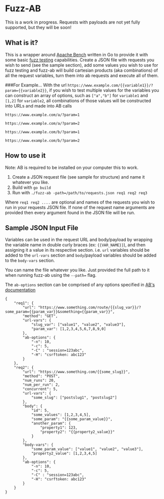# Fuzz-AB

This is a work in progress. Requests with payloads are not yet fully supported, but they will be soon!

## What is it?
This is a wrapper around [Apache Bench](https://httpd.apache.org/docs/2.4/programs/ab.html) written in Go to provide it with some basic [fuzz testing](https://en.wikipedia.org/wiki/Fuzzing) capabilities. Create a JSON file with requests you wish to send (see the sample section), add some values you wish to use for fuzz testing and fuzz-ab will build cartesian products (aka combinations) of all the request variables, turn them into ab requests and execute all of them.

###For Example...
With the url `https://www.example.com/{{variable1}}/?param={{variable2}}`, if you wish to test multiple values for the variables you can construct an array of options, such as `["a","b"]` for `variable1` and `[1,2]` for `variable2`, all combinations of those values will be constructed into URLs and made into AB calls

`https://www.example.com/a/?param=1`

`https://www.example.com/a/?param=2`

`https://www.example.com/b/?param=1`

`https://www.example.com/b/?param=2`


## How to use it

Note: AB is required to be installed on your computer this to work. 

1. Create a JSON request file (see sample for structure) and name it whatever you like.
2. Build with `go build`
3. Run with `./fuzz-ab -path=/path/to/requests.json req1 req2 req3`

Where `req1 req2 ....` are optional and names of the requests you wish to run in your requests JSON file. If none of the request name arguments are provided then every argument found in the JSON file will be run. 

## Sample JSON Input File

Variables can be used in the request URL and body/payload by wrapping the variable name in double curly braces (ex: `{{VAR_NAME}}`), and then assigning it a value in its respective section. i.e. `url` variables should be added to the `url-vars` section and `body`/payload variables should be added to the `body-vars` section.

You can name the file whatever you like. Just provided the full path to it when running fuzz-ab using the `--path=` flag.

The `ab-options` section can be comprised of any options specified in [AB's documentation](https://httpd.apache.org/docs/2.4/programs/ab.html) 

```
{
    "req1": {
        "url": "https://www.something.com/route/{{slug_var}}/?some_param={{param_var}}&something={{param_var}}",
        "method": "GET",
        "url-vars": {
            "slug_var": ["value1", "value2", "value3"],
            "param_var": [1,2,3,4,5,6,7,8,9,0]
        },
        "ab-options": {
            "-n": 10,
            "-c": 5,
            "-C" : "session=123abc",
            "-H": "csrftoken: abc123"
        }
    },
    "req2": {
        "url": "https://www.something.com/{{some_slug}}",
        "method": "POST",
        "num_runs": 20,
        "num_per_run": 2,
        "concurrent": 5,
        "url-vars": {
            "some_slug": ["postslug1", "postslug2"]
        },
        "body": {
            "id": 5,
            "some_values": [1,2,3,4,5],
            "some_param": "{{some_param_value}}",
            "another_param": {
                "property1": 123,
                "property2": "{{property2_value}}"
            }
        },
        "body-vars": {
            "some_param_value": ["value1", "value2", "value3"],
            "property2_value": [1,2,3,4,5]
        },
        "ab-options": {
            "-n": 10,
            "-c": 5,
            "-C" : "session=123abc",
            "-H": "csrftoken: abc123"
        }
    }
}

```

